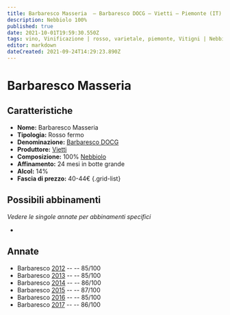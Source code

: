```yaml
---
title: Barbaresco Masseria  – Barbaresco DOCG – Vietti – Piemonte (IT) – 40-44€ – 3★
description: Nebbiolo 100%
published: true
date: 2021-10-01T19:59:30.550Z
tags: vino, Vinificazione | rosso, varietale, piemonte, Vitigni | Nebbiolo, Valutazioni | 3 stelle, Prezzi | 40-44€
editor: markdown
dateCreated: 2021-09-24T14:29:23.890Z
---
```


 # Barbaresco Masseria

## Caratteristiche
- **Nome:** Barbaresco Masseria 
- **Tipologia:** Rosso fermo
- **Denominazione:** [Barbaresco DOCG](/denominazioni/Italia/Piemonte/DOCG/Barbaresco)
- **Produttore:** [Vietti](/produttori/Italia/Piemonte/Vietti)
- **Composizione:** 100% [Nebbiolo](/vitigni/Italia/bacca-nera/nebbiolo)
- **Affinamento:** 24 mesi in botte grande
- **Alcol:** 14%
- **Fascia di prezzo:** 40-44€
{.grid-list}



## Possibili abbinamenti
*Vedere le singole annate per abbinamenti specifici*

- 

## Annate
- Barbaresco  [2012](vini/Italia/Piemonte/Vietti/Barbaresco-Masseria/2012) -- <span class="star-3"></span> -- 85/100
- Barbaresco  [2013](vini/Italia/Piemonte/Vietti/Barbaresco-Masseria/2013) -- <span class="star-3"></span> -- 85/100
- Barbaresco  [2014](vini/Italia/Piemonte/Vietti/Barbaresco-Masseria/2014) -- <span class="star-3"></span> -- 86/100
- Barbaresco  [2015](vini/Italia/Piemonte/Vietti/Barbaresco-Masseria/2015) -- <span class="star-3"></span> -- 87/100
- Barbaresco  [2016](vini/Italia/Piemonte/Vietti/Barbaresco-Masseria/2016) -- <span class="star-3"></span> -- 85/100
- Barbaresco  [2017](vini/Italia/Piemonte/Vietti/Barbaresco-Masseria/2017) -- <span class="star-3"></span> -- 86/100